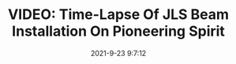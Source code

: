 ---
"title": "VIDEO: Time-Lapse Of JLS Beam Installation On Pioneering Spirit"
"date": "2021-9-23 9:7:12"
"feed_name": "RIGZONE"
"feed_website": "http://www.rigzone.com/"
"feed_rss": "http://www.rigzone.com/news/rss/rigzone_latest.aspx"
"link": "https://www.rigzone.com/news/video_timelapse_of_jls_beam_installation_on_pioneering_spirit-23-sep-2021-166507-article/?rss=true"
"file": "_posts/2021-1-1-3390a2f7d9404c8a124e110b8c7d679efcbc4479.md"
"accident": "0"
"drilling": "0"
"dead": "0"
"injured": "0"
"where": "unknown site"
---